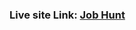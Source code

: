 

### Live site Link: [Job Hunt](https://job-listing-portal-gc3wk64vl-razia-sultanas-projects.vercel.app/)
